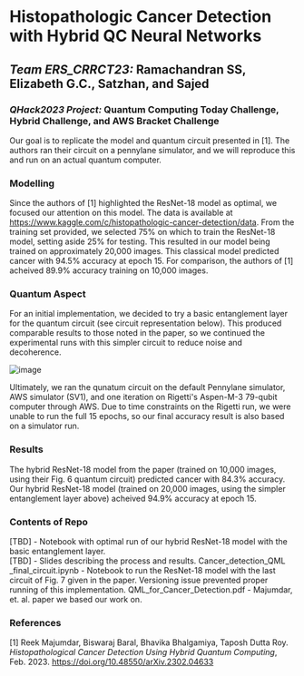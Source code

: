 # Histopathologic Cancer Detection with Hybrid QC Neural Networks
## _Team ERS_CRRCT23:_ Ramachandran SS, Elizabeth G.C., Satzhan, and Sajed
### _QHack2023 Project:_ Quantum Computing Today Challenge, Hybrid Challenge, and AWS Bracket Challenge

Our goal is to replicate the model and quantum circuit presented in [1]. The authors ran their circuit on a pennylane simulator, and we will reproduce this and run on an actual quantum computer.

### Modelling

Since the authors of [1] highlighted the ResNet-18 model as optimal, we focused our attention on this model. The data is available at https://www.kaggle.com/c/histopathologic-cancer-detection/data. From the training set provided, we selected 75% on which to train the ResNet-18 model, setting aside 25% for testing. This resulted in our model being trained on approximately 20,000 images. This classical model predicted cancer with 94.5% accuracy at epoch 15. For comparison, the authors of [1] acheived 89.9% accuracy training on 10,000 images.

### Quantum Aspect

For an initial implementation, we decided to try a basic entanglement layer for the quantum circuit (see circuit representation below). This produced comparable results to those noted in the paper, so we continued the experimental runs with this simpler circuit to reduce noise and decoherence.

![image](https://user-images.githubusercontent.com/38985481/221946903-f15758ba-d014-4304-8aa6-e5b09de15c89.png)

Ultimately, we ran the qunatum circuit on the default Pennylane simulator, AWS simulator (SV1), and one iteration on Rigetti's Aspen-M-3 79-qubit computer through AWS. Due to time constraints on the Rigetti run, we were unable to run the full 15 epochs, so our final accuracy result is also based on a simulator run.

### Results

The hybrid ResNet-18 model from the paper (trained on 10,000 images, using their Fig. 6 quantum circuit) predicted cancer with 84.3% accuracy. Our hybrid ResNet-18 model (trained on 20,000 images, using the simpler entanglement layer above) acheived 94.9% accuracy at epoch 15.

### Contents of Repo

[TBD] - Notebook with optimal run of our hybrid ResNet-18 model with the basic entanglement layer.  
[TBD] - Slides describing the process and results.
Cancer_detection_QML _final_circuit.ipynb - Notebook to run the ResNet-18 model with the last circuit of Fig. 7 given in the paper. Versioning issue prevented proper running of this implementation.
QML_for_Cancer_Detection.pdf - Majumdar, et. al. paper we based our work on.

### References

[1] Reek Majumdar, Biswaraj Baral, Bhavika Bhalgamiya, Taposh Dutta Roy. _Histopathological Cancer Detection Using Hybrid Quantum Computing_, Feb. 2023. https://doi.org/10.48550/arXiv.2302.04633
